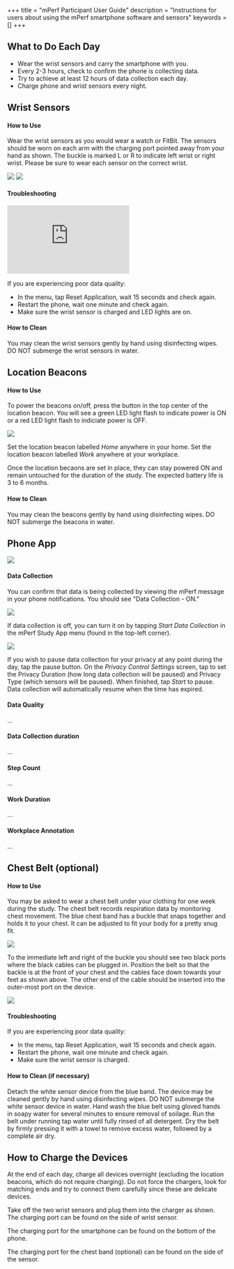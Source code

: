 +++
title = "mPerf Participant User Guide"
description = "Instructions for users about using the mPerf smartphone software and sensors"
keywords = []
+++


## What to Do Each Day

- Wear the wrist sensors and carry the smartphone with you.
- Every 2-3 hours, check to confirm the phone is collecting data.
- Try to achieve at least 12 hours of data collection each day.
- Charge phone and wrist sensors every night.

## Wrist Sensors

#### How to Use

Wear the wrist sensors as you would wear a watch or FitBit. The sensors should be worn on each arm with the charging port pointed away from your hand as shown. The buckle is marked L or R to indicate left wrist or right wrist. Please be sure to wear each sensor on the correct wrist.

<img src="/img/howto/mPerf/MSHRVwearingL.png">

<img src="/img/howto/mPerf/MSHRVwearingR.png">

#### Troubleshooting
<iframe src="https://www.youtube.com/embed/e_CtHfjG_iQ" width="280" height="157" frameborder="0" allowfullscreen="allowfullscreen"></iframe>

If you are experiencing poor data quality:

- In the menu, tap Reset Application, wait 15 seconds and check again.
- Restart the phone, wait one minute and check again.
- Make sure the wrist sensor is charged and LED lights are on.

#### How to Clean

You may clean the wrist sensors gently by hand using disinfecting wipes. DO NOT submerge the wrist sensors in water.

## Location Beacons

#### How to Use

To power the beacons on/off, press the button in the top center of the location beacon. You will see a green LED light flash to indicate power is ON or a red LED light flash to indiciate power is OFF.

<img src="/img/howto/mPerf/Beacon2.png">

Set the location beacon labelled *Home* anywhere in your home. Set the location beacon labelled *Work* anywhere at your workplace.

Once the location becaons are set in place, they can stay powered ON and remain untouched for the duration of the study. The expected battery life is 3 to 6 months.

#### How to Clean

You may clean the beacons gently by hand using disinfecting wipes. DO NOT submerge the beacons in water.

## Phone App

<img src="/img/howto/mPerf/mPerfStudyIcon.png">

#### Data Collection

You can confirm that data is being collected by viewing the mPerf message in your phone notifications. You should see "Data Collection - ON."

<img src="/img/howto/mPerf/mPerfNotificationON.png">

If data collection is off, you can turn it on by tapping *Start Data Collection* in the mPerf Study App menu (found in the top-left corner).

<img src="/img/howto/mPerf/StartDataButton.png">

If you wish to pause data collection for your privacy at any point during the day, tap the pause button.  On the *Privacy Control Settings* screen, tap to set the Privacy Duration (how long data collection will be paused) and Privacy Type (which sensors will be paused). When finished, tap *Start* to pause. Data collection will automatically resume when the time has expired.

#### Data Quality

...

#### Data Collection duration

...

#### Step Count

...

#### Work Duration

...

#### Workplace Annotation

...


## Chest Belt (optional)

#### How to Use

You may be asked to wear a chest belt under your clothing for one week during the study. The chest belt records respiration data by monitoring chest movement. The blue chest band has a buckle that snaps together and holds it to your chest. It can be adjusted to fit your body for a pretty snug fit.

<img src="/img/howto/mPerf/AutoSenseChest.png">

To the immediate left and right of the buckle you should see two black ports where the black cables can be plugged in. Position the belt so that the backle is at the front of your chest and the cables face down towards your feet as shown above. The other end of the cable should be inserted into the outer-most port on the device.

<img src="/img/howto/mPerf/ASchestRIPplug.png">

#### Troubleshooting

If you are experiencing poor data quality:

- In the menu, tap Reset Application, wait 15 seconds and check again.
- Restart the phone, wait one minute and check again.
- Make sure the wrist sensor is charged.

#### How to Clean (if necessary)

Detach the white sensor device from the blue band. The device may be cleaned gently by hand using disinfecting wipes. DO NOT submerge the white sensor device in water. Hand wash the blue belt using gloved hands in soapy water for several minutes to ensure removal of soilage. Run the belt under running tap water until fully rinsed of all detergent. Dry the belt by firmly pressing it with a towel to remove excess water, followed by a complete air dry.


## How to Charge the Devices

At the end of each day, charge all devices overnight (excluding the location beacons, which do not require charging). Do not force the chargers, look for matching ends and try to connect them carefully since these are delicate devices.

Take off the two wrist sensors and plug them into the charger as shown. The charging port can be found on the side of wrist sensor.


The charging port for the smartphone can be found on the bottom of the phone.


The charging port for the chest band (optional) can be found on the side of the sensor.

